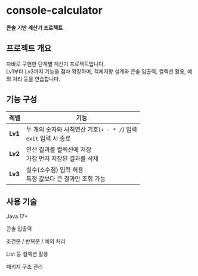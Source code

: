 # console-calculator
**콘솔 기반 계산기 프로젝트**



## 프로젝트 개요

자바로 구현한 단계별 계산기 프로젝트입니다.  
Lv1부터 Lv3까지 기능을 점차 확장하며, 객체지향 설계와 콘솔 입출력, 컬렉션 활용, 예외 처리 등을 연습합니다.



## 기능 구성

| 레벨 | 기능 |
|------|------|
| **Lv1** | 두 개의 숫자와 사칙연산 기호(`+ - * /`) 입력<br> `exit` 입력 시 종료 |
| **Lv2** | 연산 결과를 컬렉션에 저장<br> 가장 먼저 저장된 결과를 삭제 |
| **Lv3** | 실수(소수점) 입력 허용<br> 특정 값보다 큰 결과만 조회 가능 |



## 사용 기술
Java 17+

콘솔 입출력

조건문 / 반복문 / 예외 처리

List 등 컬렉션 활용

패키지 구조 관리

